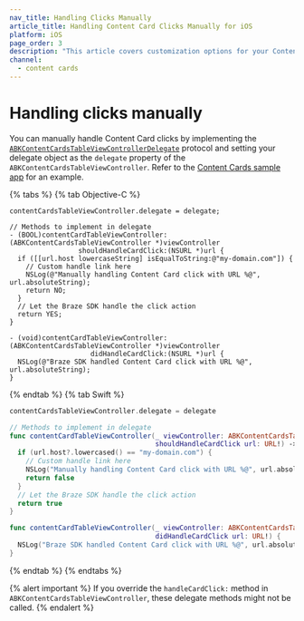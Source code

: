 ```yaml
---
nav_title: Handling Clicks Manually
article_title: Handling Content Card Clicks Manually for iOS
platform: iOS
page_order: 3
description: "This article covers customization options for your Content Cards in your iOS application."
channel:
  - content cards
---
```


# Handling clicks manually

You can manually handle Content Card clicks by implementing the [`ABKContentCardsTableViewControllerDelegate`](https://appboy.github.io/appboy-ios-sdk/docs/protocol_a_b_k_content_cards_table_view_controller_delegate-p.html) protocol and setting your delegate object as the `delegate` property of the `ABKContentCardsTableViewController`. Refer to the [Content Cards sample app](https://github.com/Appboy/appboy-ios-sdk/tree/master/Samples/ContentCards/BrazeContentCardsSampleApp) for an example. 

{% tabs %}
{% tab Objective-C %}
```objc
contentCardsTableViewController.delegate = delegate;

// Methods to implement in delegate
- (BOOL)contentCardTableViewController:(ABKContentCardsTableViewController *)viewController
                 shouldHandleCardClick:(NSURL *)url {
  if ([[url.host lowercaseString] isEqualToString:@"my-domain.com"]) {
    // Custom handle link here
    NSLog(@"Manually handling Content Card click with URL %@", url.absoluteString);
    return NO;
  }
  // Let the Braze SDK handle the click action
  return YES;
}

- (void)contentCardTableViewController:(ABKContentCardsTableViewController *)viewController
                    didHandleCardClick:(NSURL *)url {
  NSLog(@"Braze SDK handled Content Card click with URL %@", url.absoluteString);
}
```
{% endtab %}
{% tab Swift %}
```swift
contentCardsTableViewController.delegate = delegate

// Methods to implement in delegate
func contentCardTableViewController(_ viewController: ABKContentCardsTableViewController!,
                                    shouldHandleCardClick url: URL!) -> Bool {
  if (url.host?.lowercased() == "my-domain.com") {
    // Custom handle link here
    NSLog("Manually handling Content Card click with URL %@", url.absoluteString)
    return false
  }
  // Let the Braze SDK handle the click action
  return true
}

func contentCardTableViewController(_ viewController: ABKContentCardsTableViewController!,
                                    didHandleCardClick url: URL!) {
  NSLog("Braze SDK handled Content Card click with URL %@", url.absoluteString)
}
```
{% endtab %}
{% endtabs %}

{% alert important %}
If you override the `handleCardClick:` method in `ABKContentCardsTableViewController`, these delegate methods might not be called.
{% endalert %}
